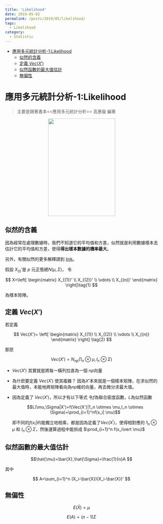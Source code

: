 ```yaml
---
title: 'Likelihood'
date: 2019-05-02
permalink: /posts/2019/05/likelihood/
tags:
  - Likelihood
category:
  - Statistic
---
```

<!-- @import "[TOC]" {cmd="toc" depthFrom=1 depthTo=6 orderedList=false} -->

<!-- code_chunk_output -->

* [應用多元統計分析-1:Likelihood](#應用多元統計分析-1likelihood)
	* [似然的含義](#似然的含義)
	* [定義 $Vec(X')$](#定義-vecx)
	* [似然函數的最大值估計](#似然函數的最大值估計)
	* [無偏性](#無偏性)

<!-- /code_chunk_output -->



# 應用多元統計分析-1:Likelihood

> 主要是跟著書本<<應用多元統計分析>> 高惠璇 編著
<div class="separator" style="clear: both; text-align: center;">
<a href="https://4.bp.blogspot.com/-0c3BIEOjlJs/XMpxGqrHK7I/AAAAAAAAABY/-wCerGKfJrIKsGipLpfSjp-cYVXiigL2ACLcBGAs/s1600/51irGh3KldL._SX344_BO1%252C204%252C203%252C200_.jpg" imageanchor="1" style="margin-left: 1em; margin-right: 1em;"><img border="0" data-original-height="499" data-original-width="346" height="320" src="https://4.bp.blogspot.com/-0c3BIEOjlJs/XMpxGqrHK7I/AAAAAAAAABY/-wCerGKfJrIKsGipLpfSjp-cYVXiigL2ACLcBGAs/s320/51irGh3KldL._SX344_BO1%252C204%252C203%252C200_.jpg" width="221" /></a></div>

## 似然的含義
因為經常在處理數據時，我們不知道它的平均值和方差，似然就是利用數據樣本去估計它的平均值和方差，使得**得出樣本數據的機率最大**。

另外，有關似然的更多解釋請到 [link](https://wangcc.me/LSHTMlearningnote/likelihood-definition.html)。

假設 $X_{(i)}'$是 $p$ 元正態總$N(\mu,\Sigma )$，
令 

$$
 X=\left[ \begin{matrix}
   X_{(1)}' \\
   X_{(2)}' \\
   \vdots  \\
   X_{(n)}'
  \end{matrix} \right]\tag{1}
$$

為樣本矩陣。


## 定義 $Vec(X')$
若定義

$$
Vec(X')=
\left[ \begin{matrix}
   X_{(1)} \\
   X_{(2)} \\
   \vdots  \\
   X_{(n)}
  \end{matrix} \right]      \tag{2}
 $$

那麽

$$
Vec(X') =
N_{np}(1_n \otimes \mu, I_n \otimes \Sigma)
$$

- $Vec(X')$ 其實就是將每一橫列拉直為一個 $np$向量
- 為什麽要定義 $Vec(X')$ 使其複雜？
    因為$X'$本來就是一個樣本矩陣，在求似然的最大值時，本能地將矩陣看向為$np$維的向量，再去微分求最大值。

- 因為定義了 $Vec(X')$，所以才有以下等式
    令$f$為聯合密度函數，$L$為似然函數 

    $$L(\mu,\Sigma|X')=f(Vec(X')|1_n \otimes \mu,I_n \otimes \Sigma)=\prod_{i=1}^nf(x_i| \mu)$$

    即不同的$f(x_i\vert\theta)$能獨立地相乘，都是因為定義了$Vec(X^{'})$，使得相對應的 $1_{n} \otimes \mu$ 和 $I_{n} \otimes \Sigma$，然後運算過程中能拆成 $\prod_{i=1}^n f(x_i\vert \mu)$

## 似然函數的最大值估計

$$\hat{\mu}=\bar{X},\hat{\Sigma}=\frac{1}{n}A $$

其中

$$
A=\sum_{i=1}^n (X_i-\bar{X})(X_i-\bar{X})'
$$


## 無偏性

$$E(\bar{X})=\mu$$

$$E(A)=(n-1)\Sigma$$